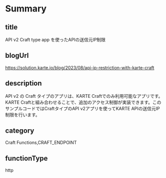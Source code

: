 # Summary

## title

API v2 Craft type app を使ったAPIの送信元IP制限

## blogUrl
https://solution.karte.io/blog/2023/08/api-ip-restriction-with-karte-craft

## description

API v2 の Craft タイプのアプリは、KARTE Craftでのみ利用可能なアプリです。KARTE Craftと組み合わせることで、追加のアクセス制御が実装できます。このサンプルコードではCraftタイプのAPI v2アプリを使ってKARTE APIの送信元IP制限を行います。

## category

Craft Functions,CRAFT_ENDPOINT

## functionType

http
